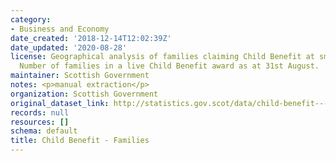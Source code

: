```yaml
---
category:
- Business and Economy
date_created: '2018-12-14T12:02:39Z'
date_updated: '2020-08-28'
license: Geographical analysis of families claiming Child Benefit at small area levels.
  Number of families in a live Child Benefit award as at 31st August.
maintainer: Scottish Government
notes: <p>manual extraction</p>
organization: Scottish Government
original_dataset_link: http://statistics.gov.scot/data/child-benefit---families
records: null
resources: []
schema: default
title: Child Benefit - Families
---
```

